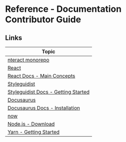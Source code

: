 # Reference - Documentation Contributor Guide

## Links

| Topic                                                                                              |
| -------------------------------------------------------------------------------------------------- |
| [nteract monorepo](https://github.com/nteract/nteract)                                             |
| [React](https://reactjs.org/)                                                                      |
| [React Docs - Main Concepts](https://reactjs.org/docs/hello-world.html)                            |
| [Styleguidist](https://react-styleguidist.js.org/)                                                 |
| [Styleguidist Docs - Getting Started](https://react-styleguidist.js.org/docs/getting-started.html) |
| [Docusaurus](https://docusaurus.io/)                                                               |
| [Docusaurus Docs - Installation](https://docusaurus.io/docs/en/installation)                       |
| [now](https://zeit.co/now)                                                                         |
| [Node.js - Download](https://nodejs.org/en/download/)                                              |
| [Yarn - Getting Started](https://yarnpkg.com/en/docs/getting-started)                              |
